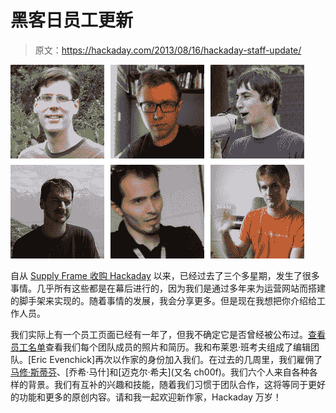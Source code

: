 # 黑客日员工更新

> 原文：<https://hackaday.com/2013/08/16/hackaday-staff-update/>

![2013-08-15-Hackaday-Staff](img/df5c324f61eae74cd69bfe31e6cc089e.png)

自从 [Supply Frame 收购 Hackaday](http://hackaday.com/2013/07/25/hello-from-supplyframe/) 以来，已经过去了三个多星期，发生了很多事情。几乎所有这些都是在幕后进行的，因为我们是通过多年来为运营网站而搭建的脚手架来实现的。随着事情的发展，我会分享更多。但是现在我想把你介绍给工作人员。

我们实际上有一个员工页面已经有一年了，但我不确定它是否曾经被公布过。[查看员工名单](http://hackaday.com/hackaday-staff/)查看我们每个团队成员的照片和简历。我和布莱恩·班考夫组成了编辑团队。[Eric Evenchick]再次以作家的身份加入我们。在过去的几周里，我们雇佣了[马修·斯蒂芬](又名林普金)、[乔希·马什]和[迈克尔·希夫](又名 ch00f)。我们六个人来自各种各样的背景。我们有互补的兴趣和技能，随着我们习惯于团队合作，这将等同于更好的功能和更多的原创内容。请和我一起欢迎新作家，Hackaday 万岁！